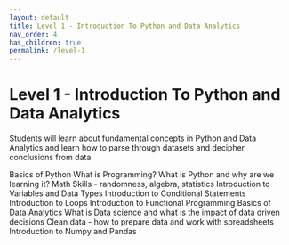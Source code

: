 ```yaml
---
layout: default
title: Level 1 - Introduction To Python and Data Analytics
nav_order: 4
has_children: true
permalink: /level-1
---
```


# Level 1 - Introduction To Python and Data Analytics

Students will learn about fundamental concepts in Python and Data Analytics and learn how to parse through datasets and decipher conclusions from data

Basics of Python
What is Programming? What is Python and why are we learning it?
Math Skills - randomness, algebra, statistics
Introduction to Variables and Data Types
Introduction to Conditional Statements
Introduction to Loops
Introduction to Functional Programming
Basics of Data Analytics
What is Data science and what is the impact of data driven decisions
Clean data - how to prepare data and work with spreadsheets
Introduction to Numpy and Pandas